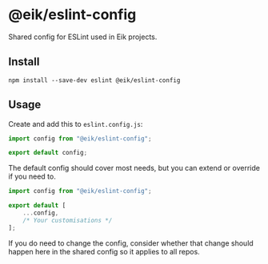 # @eik/eslint-config

Shared config for ESLint used in Eik projects.

## Install

```
npm install --save-dev eslint @eik/eslint-config
```

## Usage

Create and add this to `eslint.config.js`:

```js
import config from "@eik/eslint-config";

export default config;
```

The default config should cover most needs, but you can extend or override if you need to.

```js
import config from "@eik/eslint-config";

export default [
	...config,
	/* Your customisations */
];
```

If you do need to change the config, consider whether that change should happen here in the shared config so it applies to all repos.
